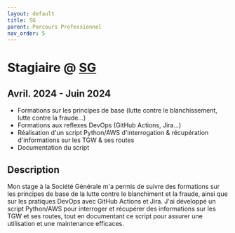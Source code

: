 ```yaml
---
layout: default
title: SG
parent: Parcours Professionnel
nav_order: 5
---
```


# Stagiaire @ [SG](https://www.societegenerale.com/fr)
## Avril. 2024 - Juin 2024
- Formations sur les principes de base (lutte contre le blanchissement, lutte contre la fraude...)
- Formations aux reflexes DevOps (GitHub Actions, Jira...)
- Réalisation d'un script Python/AWS d'interrogation & récupération d'informations sur les TGW & ses routes
- Documentation du script
## Description
Mon stage à la Société Générale m'a permis de suivre des formations sur les principes de base de la lutte contre le blanchiment et la fraude, ainsi que sur les pratiques DevOps avec GitHub Actions et Jira. 
J'ai développé un script Python/AWS pour interroger et récupérer des informations sur les TGW et ses routes, tout en documentant ce script pour assurer une utilisation et une maintenance efficaces.

